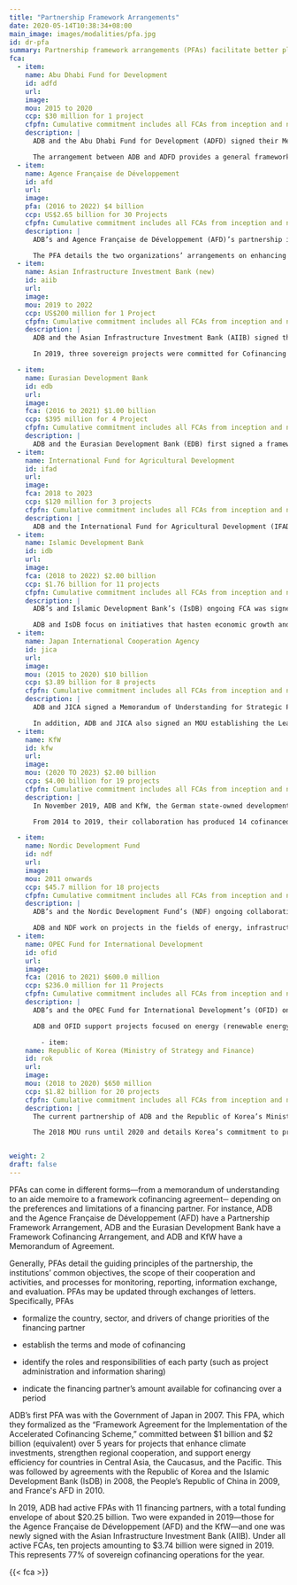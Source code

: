 ```yaml
---
title: "Partnership Framework Arrangements"
date: 2020-05-14T10:38:34+08:00
main_image: images/modalities/pfa.jpg
id: dr-pfa
summary: Partnership framework arrangements (PFAs) facilitate better planning and coordination of joint cofinancing activities. They enable ADB and a partner to cofinance projects—either as PSCs or via trust funds─ that match their sector and country priorities over a specific period of time. PFAs allow both parties to commit and pool resources that will support their common project pipeline. This type of arrangement increases the predictability of cofinancing volumes. They also make negotiations for individual projects in the pipeline, and the reporting and exchange of information on said projects, a little easier.
fca:
  - item:
    name: Abu Dhabi Fund for Development
    id: adfd
    url:
    image:
    mou: 2015 to 2020
    ccp: $30 million for 1 project
    cfpfn: Cumulative commitment includes all FCAs from inception and not the utilization for the latest active FCA.
    description: |
      ADB and the Abu Dhabi Fund for Development (ADFD) signed their Memorandum of Understanding (MOU) on Establishing Cooperation Arrangements in February 2012. They extended it in September 2015 to cover collaboration from 2015 until 2020. Under this arrangement, ADFD provided $30 million to cofinance a transport project in 2019. 

      The arrangement between ADB and ADFD provides a general framework for both institutions to develop and undertake collaborative work to pursue common objectives more strategically and effectively. Their priority sectors of cooperation are education, energy, finance, health, regional initiatives, trade, transport, and urban services. 
  - item:
    name: Agence Française de Développement
    id: afd
    url:
    image:
    pfa: (2016 to 2022) $4 billion
    ccp: US$2.65 billion for 30 Projects
    cfpfn: Cumulative commitment includes all FCAs from inception and not the utilization for the latest active FCA.
    description: |
      ADB’s and Agence Française de Développement (AFD)’s partnership is built on their common goal of inclusive development and sustainable growth in Asia and the Pacific.  In 2019, these two institutions strengthened their partnership by amending their existing Partnership Framework Agreement (PFA)-- originally signed in 2016--to increase their commitments from $1.5 billion each for the first 3 years to $2.5 billion each for the succeeding 3 years.  In the first 3 years of the PFA, the two have exceeded their original individual commitment of $1.5 million, with France committing $1.58 billion. Two projects were committed for cofinancing under this arrangement in 2019-- the [Green Power Development and Energy Efficiency Improvement Investment Program—Tranche 2](https://www.adb.org/projects/47037-005/main#project-pds) in Sri Lanka and the [Shandong Green Development Fund in the People’s Republic of China](https://www.adb.org/projects/51194-001/main#project-pds).

      The PFA details the two organizations’ arrangements on enhancing institutional, research, and knowledge cooperation. It also reflects how they will pursue their operational cooperation in the form of cofinancing, joint research and development of knowledge products, a staff exchange program, and regular policy dialogue in the spirit of the Paris Declaration on Aid Effectiveness.
  - item:
    name: Asian Infrastructure Investment Bank (new)
    id: aiib
    url:
    image:
    mou: 2019 to 2022
    ccp: US$200 million for 1 Project
    cfpfn: Cumulative commitment includes all FCAs from inception and not the utilization for the latest active FCA.
    description: |
      ADB and the Asian Infrastructure Investment Bank (AIIB) signed their cofinancing framework agreement in March 2019. This new agreement guides the two organizations’ collaboration going forward and builds on their previous MOU on Strengthening Cooperation, which they signed in May 2016. 

      In 2019, three sovereign projects were committed for Cofinancing with AIIB while several others are in the pipeline. They cofinanced the [Dhaka and Western Zone Transmission Grid Expansion](https://www.adb.org/projects/51137-003/main#project-pds) in 2019. ADB and AIIB are working together to improve economic and social development in Asia through cofinancing of infrastructure projects.

  - item:
    name: Eurasian Development Bank
    id: edb
    url:
    image:
    fca: (2016 to 2021) $1.00 billion
    ccp: $395 million for 4 Project
    cfpfn: Cumulative commitment includes all FCAs from inception and not the utilization for the latest active FCA.
    description: |
      ADB and the Eurasian Development Bank (EDB) first signed a framework cofinancing agreement in 2013, targeting $715 million for cofinancing ADB projects from 2013-2016. In 2016, they signed a new one for 2016-2020, targeting $1 billion cofinancing. To date, about $395 million for four projects have been committed under the FCA, which facilitates both parties’ collaboration in the sectors of agriculture, energy, public service, and transport. Their partnership covers work in their common member countries such as Armenia, Kazakhstan, Kyrgyz Republic, and Tajikistan. 
  - item:
    name: International Fund for Agricultural Development
    id: ifad
    url:
    image:
    fca: 2018 to 2023
    ccp: $120 million for 3 projects
    cfpfn: Cumulative commitment includes all FCAs from inception and not the utilization for the latest active FCA.
    description: |
      ADB and the International Fund for Agricultural Development (IFAD) have two agreements, an MOU signed in 2003 and an FCA in 2004. The FCA was extended in 2018 to cover the period from 2018 to 2023. This agreement helps both institutes to identify different financing modes that can be used to support agricultural projects and activities in priority countries. It also enables them to work together in ensuring agricultural development and food security in select countries in Asia and the Pacific.
  - item:
    name: Islamic Development Bank
    id: idb
    url:
    image:
    fca: (2018 to 2022) $2.00 billion
    ccp: $1.76 billion for 11 projects
    cfpfn: Cumulative commitment includes all FCAs from inception and not the utilization for the latest active FCA.
    description: |
      ADB’s and Islamic Development Bank’s (IsDB) ongoing FCA was signed in 2017 and covers the period from 2018 to 2022. Under this agreement, IsDB committed US$1.59 for ten projects. This arrangement builds on previous FCAs between the two, the first of which was signed in 2008.

      ADB and IsDB focus on initiatives that hasten economic growth and improve the quality of life in their common member countries. Their projects have provided key infrastructure in Afghanistan, Azerbaijan, Bangladesh, Indonesia, Kazakhstan, Kyrgyz Republic, Maldives, Pakistan, Tajikistan, Turkmenistan, and Uzbekistan. Although the bulk of their projects focuses on power and transport connectivity, they also prioritize projects in the fields of education, urban development, agriculture, health, regional cooperation, private sector development, and public-private partnership.
  - item:
    name: Japan International Cooperation Agency
    id: jica
    url:
    image:
    mou: (2015 to 2020) $10 billion
    ccp: $3.89 billion for 8 projects
    cfpfn: Cumulative commitment includes all FCAs from inception and not the utilization for the latest active FCA.
    description: |
      ADB and JICA signed a Memorandum of Understanding for Strategic Partnership for Sustainable and Inclusive Development through the Promotion of Quality Infrastructure Investment in Asia and the Pacific in 2015. Under this MOU, both agreed to provide about $10 billion in combined cofinancing to sovereign borrowers from 2016 to 2020. As of 31 December 2019, the combined cofinancing amount approved by ADB and JICA is roughly $7.3 billion-- $2.37 billion by ADB and $3.89 billion by JICA.  This includes a transport project in the Philippines. The agreement focuses on projects that promote resilience against natural disasters, reduction in environmental burdens and social costs, economic efficiency, safety in use and operation, and development of local human resources.

      In addition, ADB and JICA also signed an MOU establishing the Leading Asia’s Private Sector Infrastructure Fund (LEAP), with equity of $1.5 billion from JICA. LEAP aims to stimulate investment in quality and sustainable private sector infrastructure in Asia and the Pacific, including through public-private partnerships. 
  - item:
    name: KfW
    id: kfw
    url:
    image:
    mou: (2020 TO 2023) $2.00 billion
    ccp: $4.00 billion for 19 projects
    cfpfn: Cumulative commitment includes all FCAs from inception and not the utilization for the latest active FCA.
    description: |
      In November 2019, ADB and KfW, the German state-owned development bank, expanded their existing cofinancing partnership with an additional $2.00 billion over the next 4 years to support continued economic development in Asia and Pacific Region. This revised MOU for cofinancing expands the previous $2 billion cofinancing partnership that ADB and KfW launched in 2014 and renewed in 2017 for an additional $2 billion. Three projects were cofinanced in 2019 under this arrangement: [Green Energy Corridor and Grid Strengthening in India](https://www.adb.org/projects/44426-016/main#project-pds); [Fiscal and Public Expenditure Management Program-Subprogram 3](https://www.adb.org/projects/50168-003/main#project-pds) in Indonesia, and the [Shandong Green Development Fund](https://www.adb.org/projects/51194-001/main#project-pds) in the People’s Republic of China.

      From 2014 to 2019, their collaboration has produced 14 cofinanced projects. Their sectors of common interest include renewable energy and energy efficiency, urban infrastructure including urban mobility and climate finance, small and medium-sized enterprises financing and financial inclusion, health, vocational training, and regional integration.

  - item:
    name: Nordic Development Fund
    id: ndf
    url:
    image:
    mou: 2011 onwards
    ccp: $45.7 million for 18 projects
    cfpfn: Cumulative commitment includes all FCAs from inception and not the utilization for the latest active FCA.
    description: |
      ADB’s and the Nordic Development Fund’s (NDF) ongoing collaboration is under an MOU, signed in January 2011, for institutional cooperation and cofinancing of programs and projects. This arrangement specified the type of initiatives the fund supports, which includes projects on climate change mitigation and adaptation. To date, this partnership has cofinanced 19 projects, the most recent of which is the ongoing [Preparation of the ADB Ventures Facility](https://www.adb.org/projects/52295-001/main), a new impact investment platform launched in 2019. This technical assistance will prepare the Facility that will support and invest in technology-driven businesses that can help ADB DMCs achieve the Sustainable Development Goals. 

      ADB and NDF work on projects in the fields of energy, infrastructure, and natural resources sectors. NDF projects are currently concentrated in Bangladesh, Cambodia, the Lao People's Democratic Republic, Nepal, Sri Lanka, and Viet Nam.
  - item:
    name: OPEC Fund for International Development
    id: ofid
    url:
    image:
    fca: (2016 to 2021) $600.0 million
    ccp: $236.0 million for 11 Projects
    cfpfn: Cumulative commitment includes all FCAs from inception and not the utilization for the latest active FCA.
    description: |
      ADB’s and the OPEC Fund for International Development’s (OFID) ongoing collaboration is through an FCA they signed in August 2016 that runs through to 2021. This FCA provided $600.0 million in cofinancing for projects from 2016 to 2021 and expands the previous MOU they both signed in April 2015.

      ADB and OFID support projects focused on energy (renewable energy and energy efficiency), transport, agriculture, water supply and sanitation, education, and health. In 2019, the [Central Asia Regional Economic Cooperation Corridors 2, 3, and 5](https://www.adb.org/projects/52042-001/main#project-pds) project in Tajikistan was cofinanced under this arrangement.

        - item:
    name: Republic of Korea (Ministry of Strategy and Finance)
    id: rok
    url:
    image:
    mou: (2018 to 2020) $650 million
    ccp: $1.82 billion for 20 projects
    cfpfn: Cumulative commitment includes all FCAs from inception and not the utilization for the latest active FCA.
    description: |
      The current partnership of ADB and the Republic of Korea’s Ministry of Economy and Finance is under an MOU signed in May 2018. This agreement builds on the gains of their two previous MOUs signed in 2011 and 2015, and their original FCA signed in 2008. 

      The 2018 MOU runs until 2020 and details Korea’s commitment to provide $650 million of concessional loans to cofinance ADB projects and programs. Projects under this MOU focus on transport, energy, environment, health, public governance and education. The MOU also prioritizes information and communication technology (ICT)-based projects. In 2019, two projects were cofinanced under this MOU: the [Ulaanbaatar Air Quality Improvement Program](https://www.adb.org/projects/51199-001/main#project-pds) in Mongolia and the [Energy Sector Reforms and Financial Sustainability Program—Subprogram 1](https://www.adb.org/projects/53165-001/main#project-pds) in Pakistan.


weight: 2
draft: false
---
```


PFAs can come in different forms—from a memorandum of understanding to an aide memoire to a framework cofinancing agreement─ depending on the preferences and limitations of a financing partner. For instance, ADB and the Agence Française de Développement (AFD) have a Partnership Framework Arrangement, ADB and the Eurasian Development Bank have a Framework Cofinancing Arrangement, and ADB and KfW have a Memorandum of Agreement.

Generally, PFAs detail the guiding principles of the partnership, the institutions’ common objectives, the scope of their cooperation and activities, and processes for monitoring, reporting, information exchange, and evaluation. PFAs may be updated through exchanges of letters. Specifically, PFAs

* formalize the country, sector, and drivers of change priorities of the financing partner

* establish the terms and mode of cofinancing

* identify the roles and responsibilities of each party (such as project administration and information sharing)

* indicate the financing partner’s amount available for cofinancing over a period

ADB’s first PFA was with the Government of Japan in 2007. This FPA, which they formalized as the “Framework Agreement for the Implementation of the Accelerated Cofinancing Scheme,” committed between $1 billion and $2 billion (equivalent) over 5 years for projects that enhance climate investments, strengthen regional cooperation, and support energy efficiency for countries in Central Asia, the Caucasus, and the Pacific. This was followed by agreements with the Republic of Korea and the Islamic Development Bank (IsDB) in 2008, the People’s Republic of China in 2009, and France's AFD in 2010.

In 2019, ADB had active FPAs with 11 financing partners, with a total funding envelope of about $20.25 billion. Two were expanded in 2019—those for the Agence Française de Développement (AFD) and the KfW—and one was newly signed with the Asian Infrastructure Investment Bank (AIIB). Under all active FCAs, ten projects amounting to $3.74 billion were signed in 2019. This represents 77% of sovereign cofinancing operations for the year.


{{< fca >}}